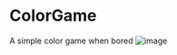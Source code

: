 # ColorGame
A simple color game when bored
![image](https://user-images.githubusercontent.com/66825034/201493317-4ea503e9-0d9a-4863-8320-9ff156ce4a24.png)
